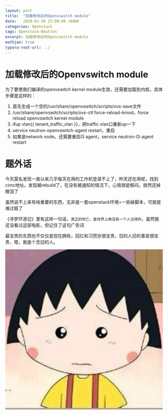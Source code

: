 ```yaml
---
layout: post
title:  "加载修改后的Openvswitch module"
date:   2020-03-30 23:00:00 +0800
categories: Openstack
tags: Openstack-Neutron
excerpt: 加载修改后的Openvswitch module
mathjax: true
typora-root-url: ../
---
```


# 加载修改后的Openvswitch module

为了要使我们编译的openvswitch kernel module生效，还需要加载到内核，具体步骤是这样的：

1. 首先生成一个空的/usr/share/openvswitch/scripts/ovs-save文件 
2. /usr/share/openvswitch/scripts/ovs-ctl force-reload-kmod，force reload openvswitch kernel module
3. ifup vlan{{ tenant_traffic_vlan }}，把traffic vlan口重新up一下
4. service neutron-openvswitch-agent restart，重启
5. 如果是network node，还需要重启l3 agent，service neutron-l3-agent restart

# 题外话

今天莫名发现一直以来几乎每天在用的工作机登录不上了，昨天还在用呢，找到cimc地址，发现被rebuild了，在没有被通知的情况下，心情很是郁闷，居然还掉眼泪了

虽然说不上来有啥重要的东西，无非是一套openstack环境+一些破脚本，可就是难过极了

《寻梦环游记》里有这样一句话，`真正的死亡，是世界上再没有一个人记得你`，虽然我还没看过这部电影，但记住了这句广告词

最宝贵的东西也不仅仅是现在拥有，回忆和习惯亦很宝贵，旧的人旧的事皆很宝贵，嗯，我是个念旧的人。

![小丸子伤心图片](/assets/images/hplgghpocv.jpeg)